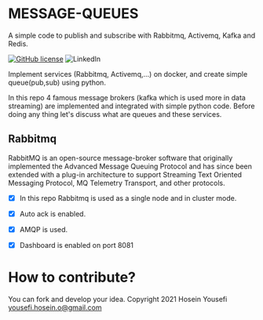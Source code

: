 # MESSAGE-QUEUES
A simple code to publish and subscribe with Rabbitmq, Activemq, Kafka and Redis.

[![GitHub license](https://img.shields.io/github/license/hosein-yousefii/message-queues)](https://github.com/hosein-yousefii/message-queues/blob/master/LICENSE)
![LinkedIn](https://shields.io/badge/style-hoseinyousefi-black?logo=linkedin&label=LinkedIn&link=https://www.linkedin.com/in/hoseinyousefi)


Implement services (Rabbitmq, Activemq,...) on docker, and create simple queue(pub,sub) using python.

In this repo 4 famous message brokers (kafka which is used more in data streaming) are implemented and integrated with simple python code. Before doing any thing let's discuss what are queues and these services.

## Rabbitmq

RabbitMQ is an open-source message-broker software that originally implemented the Advanced Message Queuing Protocol and has since been extended with a plug-in architecture to support Streaming Text Oriented Messaging Protocol, MQ Telemetry Transport, and other protocols.

- [X] In this repo Rabbitmq is used as a single node and in cluster mode.
- [X] Auto ack is enabled.
- [X] AMQP is used.
- [X] Dashboard is enabled on port 8081



# How to contribute?

You can fork and develop your idea.
Copyright 2021 Hosein Yousefi <yousefi.hosein.o@gmail.com>





